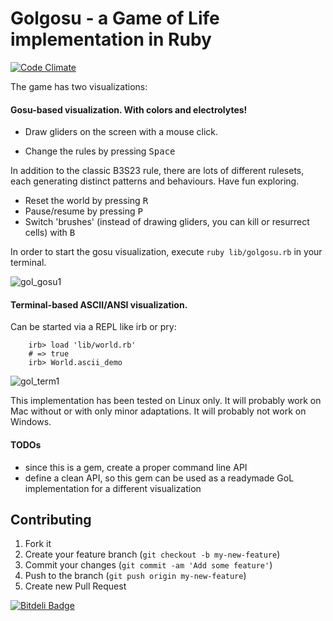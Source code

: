 # Golgosu - a Game of Life implementation in Ruby

[![Code Climate](https://codeclimate.com/github/ksilin/gol_gosu.png)](https://codeclimate.com/github/ksilin/gol_gosu)

The game has two visualizations:


#### Gosu-based visualization. With colors and electrolytes! 

* Draw gliders on the screen with a mouse click. 

* Change the rules by pressing <kbd>Space</kbd>

In addition to the classic B3S23 rule, there are lots of different rulesets, each generating distinct patterns and behaviours. Have fun exploring. 

* Reset the world by pressing <kbd>R</kbd>
* Pause/resume by pressing <kbd>P</kbd>
* Switch 'brushes' (instead of drawing gliders, you can kill or resurrect cells) with <kbd>B</kbd>

In order to start the gosu visualization, execute `ruby lib/golgosu.rb` in your terminal.

![gol_gosu1](https://cloud.githubusercontent.com/assets/1485569/4733127/9f2a9a92-59c4-11e4-9ad7-ad38549742c8.png)


#### Terminal-based ASCII/ANSI visualization. 

Can be started via a REPL like irb or pry:
 
        irb> load 'lib/world.rb'
        # => true
        irb> World.ascii_demo

![gol_term1](https://cloud.githubusercontent.com/assets/1485569/4733128/9f305e8c-59c4-11e4-8ea3-6ac5a3eafdca.png)

This implementation has been tested on Linux only. It will probably work on Mac without or with only minor adaptations. It will probably not work on Windows. 

#### TODOs

* since this is a gem, create a proper command line API
* define a clean API, so this gem can be used as a readymade GoL implementation for a different visualization

## Contributing

1. Fork it
2. Create your feature branch (`git checkout -b my-new-feature`)
3. Commit your changes (`git commit -am 'Add some feature'`)
4. Push to the branch (`git push origin my-new-feature`)
5. Create new Pull Request


[![Bitdeli Badge](https://d2weczhvl823v0.cloudfront.net/ksilin/gol_gosu/trend.png)](https://bitdeli.com/free "Bitdeli Badge")


